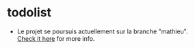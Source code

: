 # todolist

- Le projet se poursuis actuellement sur la branche "mathieu".  
[Check it here](https://github.com/leersmathieu/todolist/tree/mathieu) for more info.
